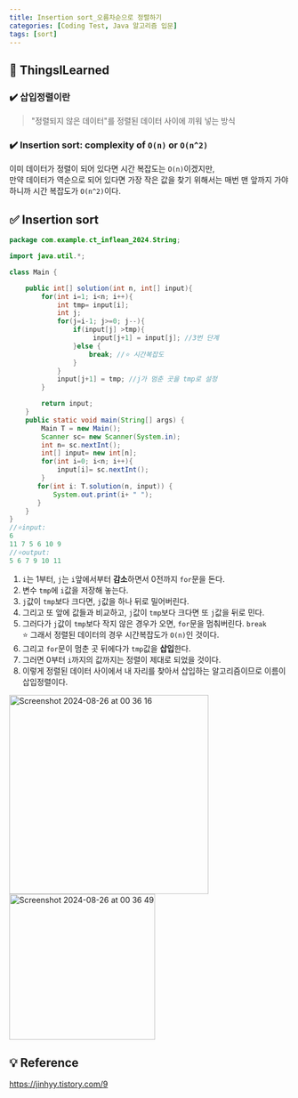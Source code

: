 ```yaml
---
title: Insertion sort_오름차순으로 정렬하기
categories: [Coding Test, Java 알고리즘 입문]
tags: [sort]
---
```


## 🔵 ThingsILearned

### ✔️ 삽입정렬이란

> "정렬되지 않은 데이터"를 정렬된 데이터 사이에 끼워 넣는 방식

### ✔️ Insertion sort: complexity of `O(n)` or `O(n^2)`

이미 데이터가 정렬이 되어 있다면 시간 복잡도는 `O(n)`이겠지만, <br>
만약 데이터가 역순으로 되어 있다면 가장 작은 값을 찾기 위해서는 매번 맨 앞까지 가야하니까 시간 복잡도가 `O(n^2)`이다. <br>

## ✅ Insertion sort

```java
package com.example.ct_inflean_2024.String;

import java.util.*;

class Main {

    public int[] solution(int n, int[] input){
        for(int i=1; i<n; i++){
            int tmp= input[i];
            int j;
            for(j=i-1; j>=0; j--){
                if(input[j] >tmp){
                     input[j+1] = input[j]; //3번 단계
                }else {
                    break; //⭐️ 시간복잡도
                }
            }
            input[j+1] = tmp; //j가 멈춘 곳을 tmp로 설정
        }

        return input;
    }
    public static void main(String[] args) {
        Main T = new Main();
        Scanner sc= new Scanner(System.in);
        int n= sc.nextInt();
        int[] input= new int[n];
        for(int i=0; i<n; i++){
            input[i]= sc.nextInt();
        }
       for(int i: T.solution(n, input)) {
           System.out.print(i+ " ");
       }
    }
}
//⭐️input:
6
11 7 5 6 10 9
//⭐️output:
5 6 7 9 10 11
```

1. `i`는 1부터, `j`는 `i`앞에서부터 **감소**하면서 0전까지 `for`문을 돈다. <br>
2. 변수 `tmp`에 `i`값을 저장해 놓는다. <br>
3. `j`값이 `tmp`보다 크다면, `j`값을 하나 뒤로 밀어버린다. <br>
4. 그리고 또 앞에 값들과 비교하고, `j`값이 `tmp`보다 크다면 또 `j`값을 뒤로 민다. <br>
5. 그러다가 `j`값이 `tmp`보다 작지 않은 경우가 오면, `for`문을 멈춰버린다. `break`<br>
   ⭐️ 그래서 정렬된 데이터의 경우 시간복잡도가 `O(n)`인 것이다.<br>
6. 그리고 `for`문이 멈춘 곳 뒤에다가 `tmp`값을 **삽입**한다. <br>
7. 그러면 0부터 `i`까지의 값까지는 정렬이 제대로 되었을 것이다. <br>
8. 이렇게 정렬된 데이터 사이에서 내 자리를 찾아서 삽입하는 알고리즘이므로 이름이 삽입정렬이다. <br>

<img width="358" alt="Screenshot 2024-08-26 at 00 36 16" src="https://github.com/user-attachments/assets/4bbab873-3adf-4c74-a87c-be00f473b0a2">

<img width="262" alt="Screenshot 2024-08-26 at 00 36 49" src="https://github.com/user-attachments/assets/995c88a1-d3e3-4642-b224-1d3a55b3ba08">

## 💡 Reference

<https://jinhyy.tistory.com/9>
